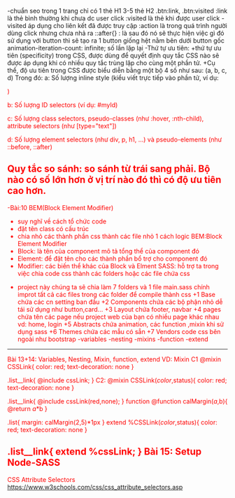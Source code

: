 -chuẩn seo trong 1 trang chỉ có 
1 thẻ H1
3-5 thẻ H2
.btn:link,
.btn:visited
:link là thẻ bình thường khi chưa dc user click
:visited là thẻ khi được user click -visited áp dụng cho liên kết đã được truy cập
:action là trong quá trình người dùng click nhưng chưa nhả ra
::after{} : là sau đó nó sẽ thực hiện việc gì đó
sử dụng với button thì sẽ tạo ra 1 button giống hệt nằm bên dưới button gốc
animation-iteration-count: infinite; số lần lặp lại
-Thứ tự ưu tiên:
+thứ tự ưu tiên (specificity) trong CSS, được dùng để quyết định quy tắc CSS nào sẽ được áp dụng khi có nhiều quy tắc trùng lặp cho cùng một phần tử.
+Cụ thể, độ ưu tiên trong CSS được biểu diễn bằng một bộ 4 số như sau:
(a, b, c, d)
Trong đó:
a: Số lượng inline style (kiểu viết trực tiếp vào phần tử, ví dụ: <div style="color:red">)

b: Số lượng ID selectors (ví dụ: #myId)

c: Số lượng class selectors, pseudo-classes (như :hover, :nth-child), attribute selectors (như [type="text"])

d: Số lượng element selectors (như div, p, h1, ...) và pseudo-elements (như ::before, ::after)

Quy tắc so sánh: so sánh từ trái sang phải. Bộ nào có số lớn hơn ở vị trí nào đó thì có độ ưu tiên cao hơn.
--------------------------------
-Bài:10 BEM(Block Element Modifier)
+ suy nghĩ về cách tổ chức code
+ đặt tên class có cấu trúc
+ chia nhỏ các thành phần css thành các file nhỏ 1 cách logic
BEM:Block Element Modifier
+ Block: là tên của component mô tả tổng thể của component đó
+ Element: để đặt tên cho các thành phần bổ trợ cho component đó
+ Modifier: các biến thể khác của Block và Elment
SASS: hỗ trợ ta trong việc chia code css thành các folders hoặc các file chứa css
- project này chúng ta sẽ chia làm 7 folders và 1 file main.sass chính improt tất cả các files trong các folder để compile thành css
+1 Base chứa các cn setting ban đầu
+2 Components chứa các bộ phận nhỏ dễ tái sử dụng như button,card...
+3 Layout chứa footer, navbar
+4 pages chứa tên các page nếu project web của bạn có nhiều page khác nhau vd: home, login
+5 Abstracts chứa animation, các function ,mixin khi sử dụng sass
+6 Themes chứa các mẫu có sẵn
+7 Vendors code css bên ngoài như bootstrap
-variables
-nesting
-mixins
-function
-extend
------------
Bài 13+14: Variables, Nesting, Mixin, function, extend
VD: Mixin
C1
@mixin CSSLink{
    color: red;
    text-decoration: none
}

.list__link{
    @include cssLink;
}
C2:
@mixin CSSLink($color,$status){
    color: red;
    text-decoration: none
}

.list__link{
    @include cssLink(red,none);
}
function
@function calMargin($a,$b){
    @return $a*$b
}

.list{
    margin: calMargin(2,5)*1px
}
extend
%CSSLink($color,$status){
    color: red;
    text-decoration: none
}

.list__link{
    extend %cssLink;
}
Bài 15: Setup Node-SASS
------------------------------------
CSS Attribute Selectors
https://www.w3schools.com/css/css_attribute_selectors.asp